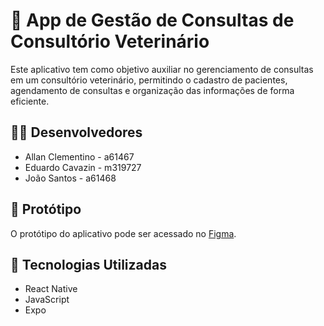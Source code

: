 # 🐾 App de Gestão de Consultas de Consultório Veterinário

Este aplicativo tem como objetivo auxiliar no gerenciamento de consultas em um consultório veterinário, permitindo o cadastro de pacientes, agendamento de consultas e organização das informações de forma eficiente.

## 👨‍💻 Desenvolvedores

- Allan Clementino - a61467  
- Eduardo Cavazin - m319727  
- João Santos - a61468

## 🎨 Protótipo

O protótipo do aplicativo pode ser acessado no [Figma](https://www.figma.com/design/NH9yuhmmDSAIfjauNKSVSH/Vet-App-Design?node-id=0-1&t=zweqjHYWcVnFP7TK-1).

## 🚀 Tecnologias Utilizadas

- React Native  
- JavaScript  
- Expo
